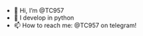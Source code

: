 - 👋 Hi, I’m @TC957
- 👀 I develop in python
- 📫 How to reach me: @TC957 on telegram!

<!---
TC957/TC957 is a ✨ special ✨ repository because its `README.md` (this file) appears on your GitHub profile.
You can click the Preview link to take a look at your changes.
--->
